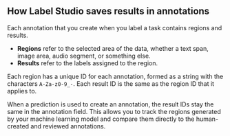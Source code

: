## How Label Studio saves results in annotations

Each annotation that you create when you label a task contains regions and results.

- **Regions** refer to the selected area of the data, whether a text span, image area, audio segment, or something else.
- **Results** refer to the labels assigned to the region. 

Each region has a unique ID for each annotation, formed as a string with the characters `A-Za-z0-9_-`. Each result ID is the same as the region ID that it applies to. 

When a prediction is used to create an annotation, the result IDs stay the same in the annotation field. This allows you to track the regions generated by your machine learning model and compare them directly to the human-created and reviewed annotations. 